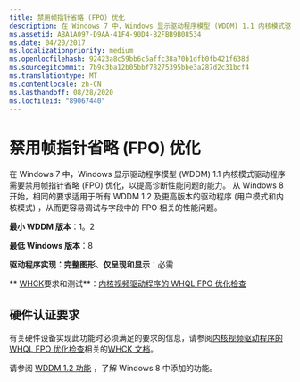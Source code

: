 ```yaml
---
title: 禁用帧指针省略 (FPO) 优化
description: 在 Windows 7 中，Windows 显示驱动程序模型 (WDDM) 1.1 内核模式驱动程序需要禁用帧指针省略 (FPO) 优化，以提高诊断性能问题的能力。
ms.assetid: ABA1A097-D9AA-41F4-90D4-B2FBB9B08534
ms.date: 04/20/2017
ms.localizationpriority: medium
ms.openlocfilehash: 92423a8c59bb6c5affc38a70b1dfb0fb421f638d
ms.sourcegitcommit: 7b9c3ba12b05bbf78275395bbe3a287d2c31bcf4
ms.translationtype: MT
ms.contentlocale: zh-CN
ms.lasthandoff: 08/28/2020
ms.locfileid: "89067440"
---
```

# <a name="disabling-frame-pointer-omission-fpo-optimization"></a>禁用帧指针省略 (FPO) 优化


在 Windows 7 中，Windows 显示驱动程序模型 (WDDM) 1.1 内核模式驱动程序需要禁用帧指针省略 (FPO) 优化，以提高诊断性能问题的能力。 从 Windows 8 开始，相同的要求适用于所有 WDDM 1.2 及更高版本的驱动程序 (用户模式和内核模式) ，从而更容易调试与字段中的 FPO 相关的性能问题。

**最小 WDDM 版本**：1。2

**最低 Windows 版本**：8

**驱动程序实现：完整图形、仅呈现和显示**：必需

** [WHCK](/windows-hardware/test/hlk/windows-hardware-lab-kit)要求和测试**：[内核视频驱动程序的 WHQL FPO 优化检查](/windows-hardware/test/hlk/testref/2ad364ea-73db-47b6-a627-dea13e7c17d2)


 

## <a name="span-idhardware_certification_requirementsspanspan-idhardware_certification_requirementsspanspan-idhardware_certification_requirementsspanhardware-certification-requirements"></a><span id="Hardware_certification_requirements"></span><span id="hardware_certification_requirements"></span><span id="HARDWARE_CERTIFICATION_REQUIREMENTS"></span>硬件认证要求


有关硬件设备实现此功能时必须满足的要求的信息，请参阅[内核视频驱动程序的 WHQL FPO 优化检查](/windows-hardware/test/hlk/testref/2ad364ea-73db-47b6-a627-dea13e7c17d2)相关的[WHCK 文档](/windows-hardware/test/hlk/windows-hardware-lab-kit)。

请参阅 [WDDM 1.2 功能](wddm-v1-2-features.md) ，了解 Windows 8 中添加的功能。

 

